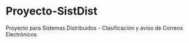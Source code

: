 # Proyecto-SistDist
Proyecto para Sistemas Distribuidos - Clasificación y aviso de Correos Electrónicos
